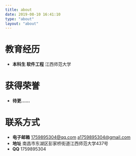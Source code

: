 ```yaml
---
title: about
date: 2019-08-10 16:41:10
type: "about"
layout: "about"
---
```



# 教育经历
* <b>本科生 软件工程</b>
江西师范大学


# 获得荣誉
* <b>待更......</b>


# 联系方式
* <b>电子邮箱</b>
1759895304@qq.com
a1759895304@gmail.com
* <b>地址</b>
南昌市东湖区彭家桥街道江西师范大学437号   
* <b>QQ</b>
1759895304